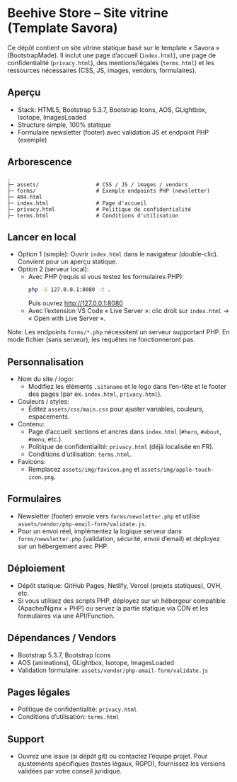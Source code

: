 # Beehive Store – Site vitrine (Template Savora)

Ce dépôt contient un site vitrine statique basé sur le template « Savora » (BootstrapMade). Il inclut une page d’accueil (`index.html`), une page de confidentialité (`privacy.html`), des mentions/légales (`terms.html`) et les ressources nécessaires (CSS, JS, images, vendors, formulaires).

## Aperçu
- Stack: HTML5, Bootstrap 5.3.7, Bootstrap Icons, AOS, GLightbox, Isotope, ImagesLoaded
- Structure simple, 100% statique
- Formulaire newsletter (footer) avec validation JS et endpoint PHP (exemple)

## Arborescence
```
.
├─ assets/                  # CSS / JS / images / vendors
├─ forms/                   # Exemple endpoints PHP (newsletter)
├─ 404.html
├─ index.html               # Page d'accueil
├─ privacy.html             # Politique de confidentialité
├─ terms.html               # Conditions d'utilisation
```

## Lancer en local
- Option 1 (simple): Ouvrir `index.html` dans le navigateur (double-clic). Convient pour un aperçu statique.
- Option 2 (serveur local):
  - Avec PHP (requis si vous testez les formulaires PHP):
    ```bash
    php -S 127.0.0.1:8080 -t .
    ```
    Puis ouvrez http://127.0.0.1:8080
  - Avec l’extension VS Code « Live Server »: clic droit sur `index.html` → « Open with Live Server ».

Note: Les endpoints `forms/*.php` nécessitent un serveur supportant PHP. En mode fichier (sans serveur), les requêtes ne fonctionneront pas.

## Personnalisation
- Nom du site / logo:
  - Modifiez les éléments `.sitename` et le logo dans l’en-tête et le footer des pages (par ex. `index.html`, `privacy.html`).
- Couleurs / styles:
  - Éditez `assets/css/main.css` pour ajuster variables, couleurs, espacements.
- Contenu:
  - Page d’accueil: sections et ancres dans `index.html` (`#hero`, `#about`, `#menu`, etc.).
  - Politique de confidentialité: `privacy.html` (déjà localisée en FR).
  - Conditions d’utilisation: `terms.html`.
- Favicons:
  - Remplacez `assets/img/favicon.png` et `assets/img/apple-touch-icon.png`.

## Formulaires
- Newsletter (footer) envoie vers `forms/newsletter.php` et utilise `assets/vendor/php-email-form/validate.js`.
- Pour un envoi réel, implémentez la logique serveur dans `forms/newsletter.php` (validation, sécurité, envoi d’email) et déployez sur un hébergement avec PHP.

## Déploiement
- Dépôt statique: GitHub Pages, Netlify, Vercel (projets statiques), OVH, etc.
- Si vous utilisez des scripts PHP, déployez sur un hébergeur compatible (Apache/Nginx + PHP) ou servez la partie statique via CDN et les formulaires via une API/Function.

## Dépendances / Vendors
- Bootstrap 5.3.7, Bootstrap Icons
- AOS (animations), GLightbox, Isotope, ImagesLoaded
- Validation formulaire: `assets/vendor/php-email-form/validate.js`



## Pages légales
- Politique de confidentialité: `privacy.html`
- Conditions d’utilisation: `terms.html`

## Support
- Ouvrez une issue (si dépôt git) ou contactez l’équipe projet. Pour ajustements spécifiques (textes légaux, RGPD), fournissez les versions validées par votre conseil juridique.
